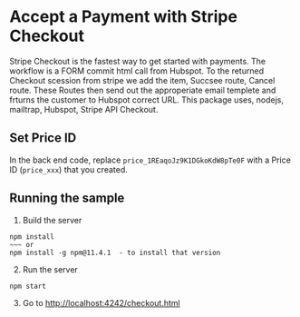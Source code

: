 # Accept a Payment with Stripe Checkout

Stripe Checkout is the fastest way to get started with payments. The workflow is a FORM commit html call from 
Hubspot. To the returned Checkout scession from stripe we add the item, Succsee route, Cancel route. These 
Routes then send out the approperiate email templete and frturns the customer to Hubspot correct URL.
This package uses, nodejs, mailtrap, Hubspot, Stripe API Checkout.

## Set Price ID

In the back end code, replace `price_1REaqoJz9K1DGkoKdW8pTe0F` with a Price ID (`price_xxx`) that you created.

## Running the sample

1. Build the server

~~~
npm install
~~~ or
npm install -g npm@11.4.1  - to install that version
~~~

2. Run the server

~~~
npm start
~~~

3. Go to [http://localhost:4242/checkout.html](http://localhost:4242/checkout.html)